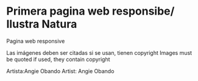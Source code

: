 # Primera pagina web responsibe/ Ilustra Natura
Pagina web responsive 

Las imágenes deben ser citadas si se usan, tienen copyright 
Images must be quoted if used, they contain copyright 

Artista:Angie Obando
Artist: Angie Obando
